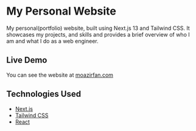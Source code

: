 # My Personal Website

My personal(portfolio) website, built using Next.js 13 and Tailwind CSS. It showcases my projects, and skills and provides a brief overview of who I am and what I do as a web engineer.

## Live Demo

You can see the website at [moazirfan.com](https://moazirfan.com)

## Technologies Used

- [Next.js](https://nextjs.org/)
- [Tailwind CSS](https://tailwindcss.com/)
- [React](https://reactjs.org/)
